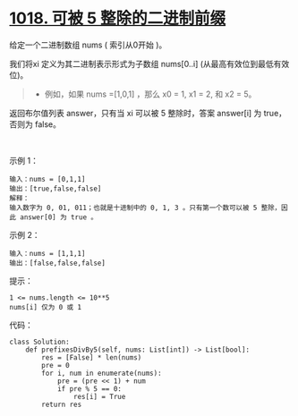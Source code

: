 # [1018. 可被 5 整除的二进制前缀](https://leetcode.cn/problems/binary-prefix-divisible-by-5/)

给定一个二进制数组 nums ( 索引从0开始 )。

我们将xi 定义为其二进制表示形式为子数组 nums[0..i] (从最高有效位到最低有效位)。

>- 例如，如果 nums =[1,0,1] ，那么 x0 = 1, x1 = 2, 和 x2 = 5。

返回布尔值列表 answer，只有当 xi 可以被 5 整除时，答案 answer[i] 为 true，否则为 false。

 

示例 1：
```
输入：nums = [0,1,1]
输出：[true,false,false]
解释：
输入数字为 0, 01, 011；也就是十进制中的 0, 1, 3 。只有第一个数可以被 5 整除，因此 answer[0] 为 true 。
```
示例 2：
```
输入：nums = [1,1,1]
输出：[false,false,false]
```

提示：
```
1 <= nums.length <= 10**5 
nums[i] 仅为 0 或 1
```

代码：
```python3
class Solution:
    def prefixesDivBy5(self, nums: List[int]) -> List[bool]:
        res = [False] * len(nums)
        pre = 0
        for i, num in enumerate(nums):
            pre = (pre << 1) + num
            if pre % 5 == 0:
                res[i] = True
        return res
```